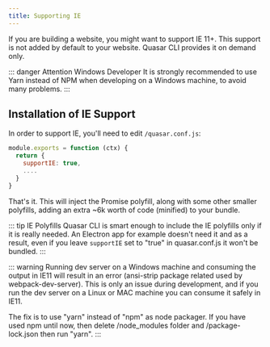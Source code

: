 ```yaml
---
title: Supporting IE
---
```

If you are building a website, you might want to support IE 11+. This support is not added by default to your website. Quasar CLI provides it on demand only.

::: danger Attention Windows Developer
It is strongly recommended to use Yarn instead of NPM when developing on a Windows machine, to avoid many problems.
:::

## Installation of IE Support
In order to support IE, you'll need to edit `/quasar.conf.js`:
```js
module.exports = function (ctx) {
  return {
    supportIE: true,
    ....
  }
}
```

That's it. This will inject the Promise polyfill, along with some other smaller polyfills, adding an extra ~6k worth of code (minified) to your bundle.

::: tip IE Polyfills
Quasar CLI is smart enough to include the IE polyfills only if it is really needed. An Electron app for example doesn't need it and as a result, even if you leave `supportIE` set to "true" in quasar.conf.js it won't be bundled.
:::

::: warning
Running dev server on a Windows machine and consuming the output in IE11 will result in an error (ansi-strip package related used by webpack-dev-server). This is only an issue during development, and if you run the dev server on a Linux or MAC machine you can consume it safely in IE11.
 
 The fix is to use "yarn" instead of "npm" as node packager. If you have used npm until now, then delete /node_modules folder and /package-lock.json then run "yarn".
:::

